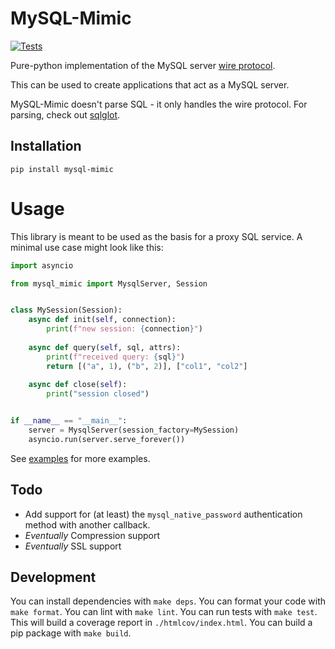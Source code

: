 # MySQL-Mimic

[![Tests](https://github.com/kelsin/mysql-mimic/actions/workflows/tests.yml/badge.svg)](https://github.com/kelsin/mysql-mimic/actions/workflows/tests.yml)

Pure-python implementation of the MySQL server [wire protocol](https://dev.mysql.com/doc/internals/en/client-server-protocol.html).

This can be used to create applications that act as a MySQL server.

MySQL-Mimic doesn't parse SQL - it only handles the wire protocol. For parsing, check out [sqlglot](https://github.com/tobymao/sqlglot). 

## Installation

```shell
pip install mysql-mimic
```

# Usage

This library is meant to be used as the basis for a proxy SQL service. A minimal
use case might look like this:

```python
import asyncio

from mysql_mimic import MysqlServer, Session


class MySession(Session):
    async def init(self, connection):
        print(f"new session: {connection}")
  
    async def query(self, sql, attrs):
        print(f"received query: {sql}")
        return [("a", 1), ("b", 2)], ["col1", "col2"]
  
    async def close(self):
        print("session closed")


if __name__ == "__main__":
    server = MysqlServer(session_factory=MySession)
    asyncio.run(server.serve_forever())
```

See [examples](./examples) for more examples.

## Todo

- Add support for (at least) the `mysql_native_password` authentication method
  with another callback.
- *Eventually* Compression support
- *Eventually* SSL support

## Development

You can install dependencies with `make deps`. You can format your code with
`make format`. You can lint with `make lint`. You can run tests with `make
test`. This will build a coverage report in `./htmlcov/index.html`. You can
build a pip package with `make build`.
